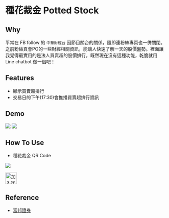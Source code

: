# 種花裁金 Potted Stock

## Why 

平常在 FB follow 的 `中華財經台` 因節目關台的關係，隨即連粉絲專頁也一併關閉。
之前粉絲頁會PO的一些財經相關資訊，能讓人快速了解一天的股價盤勢。裡面讓我覺得最實用的是法人買賣超的股價排行，既然現在沒有這種功能，乾脆就用 Line chatbot 做一個吧！


## Features
- 顯示買賣超排行
- 交易日的下午(17:30)會推播買賣超排行資訊

## Demo 

![](https://i.imgur.com/pEuVRFv.jpg=300x)
![](https://i.imgur.com/uFKsME6.jpg=300x)


##  How To Use

- 種花裁金 QR Code

![](https://imgur.com/s02uap2)

<a href="https://lin.ee/iH0OfcO"><img src="https://scdn.line-apps.com/n/line_add_friends/btn/zh-Hant.png" alt="加入好友" height="36" border="0"></a>



## Reference
- [富邦證券](https://fubon-ebrokerdj.fbs.com.tw)
